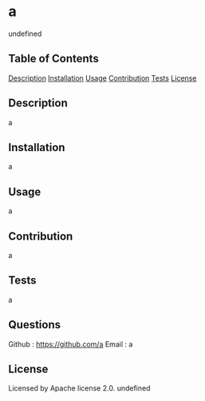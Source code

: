 # a
undefined

## Table of Contents
[Description](#description)
[Installation](#installation)
[Usage](#usage)
[Contribution](#contribution)
[Tests](#tests)
[License](#license)

## Description
a

## Installation
a

## Usage
a

## Contribution
a

## Tests
a

## Questions
Github : https://github.com/a
Email : a

## License
   Licensed by Apache license 2.0.
   undefined

    